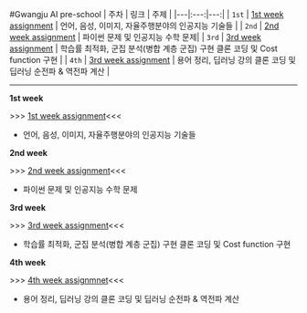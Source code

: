 #Gwangju AI pre-school
| 주차 | 링크 | 주제 |
|---|:---:|---:|
| `1st` | [1st week assignment](https://github.com/JiSeungha/GwangjuAI/commit/2e720a9ab7bef3cd60f536d3245e3622b21f0b8b) | 언어, 음성, 이미지, 자율주행분야의 인공지능 기술들 |
| `2nd` | [2nd week assignment](https://github.com/JiSeungha/GwangjuAI/blob/master/2%EC%A3%BC%EC%B0%A8%EA%B3%BC%EC%A0%9C.ipynb) |  파이썬 문제 및 인공지능 수학 문제|
| `3rd` | [3rd week assignment](https://github.com/JiSeungha/GwangjuAI/blob/master/3%EC%A3%BC%EC%B0%A8%EA%B3%BC%EC%A0%9C.ipynb) | 학습률 최적화, 군집 분석(병합 계층 군집) 구현 클론 코딩 및 Cost function 구현 |
| `4th` | [3rd week assignment](.) | 용어 정리, 딥러닝 강의 클론 코딩 및 딥러닝 순전파 & 역전파 계산 |

-----------------------------------------------------------
__1st week__

\>\>\> [1st week assignment](https://github.com/JiSeungha/GwangjuAI/commit/2e720a9ab7bef3cd60f536d3245e3622b21f0b8b)<<<
- 언어, 음성, 이미지, 자율주행분야의 인공지능 기술들

__2nd week__

\>\>\> [2nd week assignment](https://github.com/JiSeungha/GwangjuAI/blob/master/2%EC%A3%BC%EC%B0%A8%EA%B3%BC%EC%A0%9C.ipynb)<<<
- 파이썬 문제 및 인공지능 수학 문제

__3rd week__

\>\>\> [3rd week assignment](https://github.com/JiSeungha/GwangjuAI/blob/master/3%EC%A3%BC%EC%B0%A8%EA%B3%BC%EC%A0%9C.ipynb)<<<
- 학습률 최적화, 군집 분석(병합 계층 군집) 구현 클론 코딩 및 Cost function 구현

__4th week__

\>\>\> [4th week assignmnet](.)<<<
- 용어 정리, 딥러닝 강의 클론 코딩 및 딥러닝 순전파 & 역전파 계산
